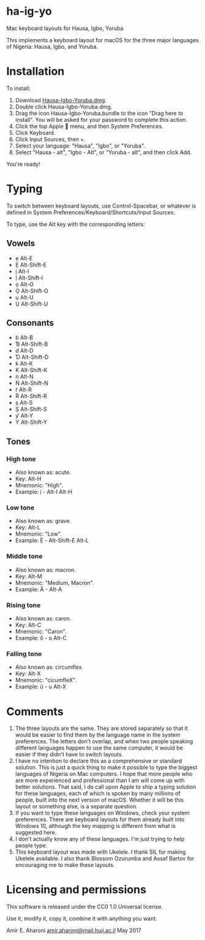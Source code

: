 # ha-ig-yo
Mac keyboard layouts for Hausa, Igbo, Yoruba

This implements a keyboard layout for macOS for the three major languages of Nigeria: Hausa, Igbo, and Yoruba.

# Installation
To install:
1. Download [Hausa-Igbo-Yoruba.dmg](https://github.com/amire80/ha-ig-yo/raw/master/Hausa-Igbo-Yoruba.dmg).
2. Double click Hausa-Igbo-Yoruba.dmg.
3. Drag the icon Hausa-Igbo-Yoruba.bundle to the icon "Drag here to install". You will be asked for your password to complete this action.
4. Click the top Apple  menu, and then System Preferences.
4. Click Keyboard.
5. Click Input Sources, then +.
6. Select your language: "Hausa", "Igbo", or "Yoruba".
7. Select "Hausa - alt", "Igbo - Alt", or "Yoruba - alt", and then click Add.

You're ready!

# Typing
To switch between keyboard layouts, use Control-Spacebar, or whatever is defined in System Preferences/Keyboard/Shortcuts/Input Sources.

To type, use the Alt key with the corresponding letters:

## Vowels

* ẹ Alt-E
* Ẹ Alt-Shift-E
* ị Alt-I
* Ị Alt-Shift-I
* ọ Alt-O
* Ọ Alt-Shift-O
* ụ Alt-U
* Ụ Alt-Shift-U

## Consonants

* ɓ Alt-B
* Ɓ Alt-Shift-B
* ɗ Alt-D
* Ɗ Alt-Shift-D
* ƙ Alt-K
* Ƙ Alt-Shift-K
* ṅ Alt-N
* Ṅ Alt-Shift-N
* r̃ Alt-R
* R̃ Alt-Shift-R
* ṣ Alt-S
* Ṣ Alt-Shift-S
* ƴ Alt-Y
* Ƴ Alt-Shift-Y

## Tones

### High tone

* Also known as: acute.
* Key: Alt-H
* Mnemonic: "High".
* Example: ị́ - Alt-I Alt-H

### Low tone

* Also known as: grave.
* Key: Alt-L
* Mnemonic: "Low".
* Example: Ẹ̀ - Alt-Shift-E Alt-L

### Middle tone

* Also known as: macron.
* Key: Alt-M
* Mnemonic: "Medium, Macron".
* Example: Ā - Alt-A

### Rising tone

* Also known as: caron.
* Key: Alt-C
* Mnemonic: "Caron".
* Example: ǒ - o Alt-C

### Falling tone

* Also known as: circumflex.
* Key: Alt-X
* Mnemonic: "cicumfleX".
* Example: û - u Alt-X

# Comments

1. The three layouts are the same. They are stored separately so that it would be easier to find them by the language name in the system preferences. The letters don't overlap, and when two people speaking different languages happen to use the same computer, it would be easier if they didn't have to switch layouts.
2. I have no intention to declare this as a comprehensive or standard solution. This is just a quick thing to make it possible to type the biggest languages of Nigeria on Mac computers. I hope that more people who are more experienced and professional than I am will come up with better solutions. That said, I do call upon Apple to ship a typing solution for these languages, each of which is spoken by many millions of people, built into the next version of macOS. Whether it will be this layout or something else, is a separate question.
3. If you want to type these languages on Windows, check your system preferences. There are keyboard layouts for them already built into Windows 10, although the key mapping is different from what is suggested here.
4. I don't actually know any of these languages. I'm just trying to help people type.
5. This keyboard layout was made with Ukelele. I thank SIL for making Ukelele available. I also thank Blossom Ozurumba and Assaf Bartov for encouraging me to make these layouts.

# Licensing and permissions

This software is released under the CC0 1.0 Universal license.

Use it, modify it, copy it, combine it with anything you want.

Amir E. Aharoni
amir.aharoni@mail.huji.ac.il
May 2017
